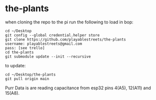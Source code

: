 # the-plants



when cloning the repo to the pi run the following to load in bop:
```
cd ~/Desktop
git config --global credential.helper store
git clone https://github.com/playablestreets/the-plants
username: playablestreets@gmail.com
pass: [see trello]
cd the-plants
git submodule update --init --recursive
```

to update:
```
cd ~/Desktop/the-plants
git pull origin main
```

Purr Data is are reading capacitance from esp32 pins 4(A5), 12(A11) and 15(A8).
